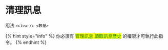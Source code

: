 # 清理訊息

用法 `=clear/c <數量>`

{% hint style="info" %}
你必須有 <mark style="color:green;">管理訊息 讀取訊息歷史</mark> 的權限才可執行此指令。
{% endhint %}
